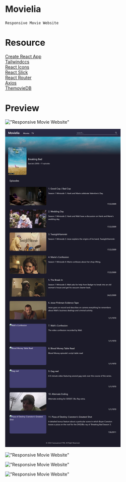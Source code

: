 # Movielia

    Responsive Movie Website

# Resource

[Create React App](https://create-react-app.dev/)<br>
[Tailwindccs](https://tailwindcss.com/)<br>
[React Icons](https://react-icons.github.io/react-icons/)<br>
[React Slick](https://react-slick.neostack.com/)<br>
[React Router](https://reactrouter.com/)<br>
[Axios](https://axios-http.com/)<br>
[ThemovieDB](https://www.themoviedb.org/)<br>

# Preview

!["Responsive Movie Website"](/src/assets/home-page.png 'Responsive Movie Website')

!["Responsive Movie Website"](/src/assets/season-page.png 'Responsive Movie Website')

!["Responsive Movie Website"](/src/assets/catelog-page.png 'Responsive Movie Website')

!["Responsive Movie Website"](/src/assets/film-detail.png 'Responsive Movie Website')

!["Responsive Movie Website"](/src/assets/list-top-rated.png 'Responsive Movie Website')
